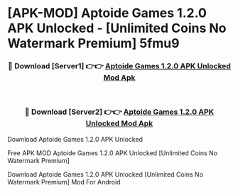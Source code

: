 # [APK-MOD] Aptoide Games 1.2.0 APK Unlocked - [Unlimited Coins No Watermark Premium] 5fmu9



<div align="center">
<h3>🔴 Download [Server1] 👉👉 <a href="https://momento.my/?title=Aptoide_Games_1.2.0_APK_Unlocked">Aptoide Games 1.2.0 APK Unlocked Mod Apk</a></h3><br>

<h3>🔴 Download [Server2] 👉👉 <a href="https://momento.my/?title=Aptoide_Games_1.2.0_APK_Unlocked">Aptoide Games 1.2.0 APK Unlocked Mod Apk</a></h3>
</div>



Download Aptoide Games 1.2.0 APK Unlocked 

Free APK MOD Aptoide Games 1.2.0 APK Unlocked [Unlimited Coins No Watermark Premium]

Download Aptoide Games 1.2.0 APK Unlocked [Unlimited Coins No Watermark Premium] Mod For Android

